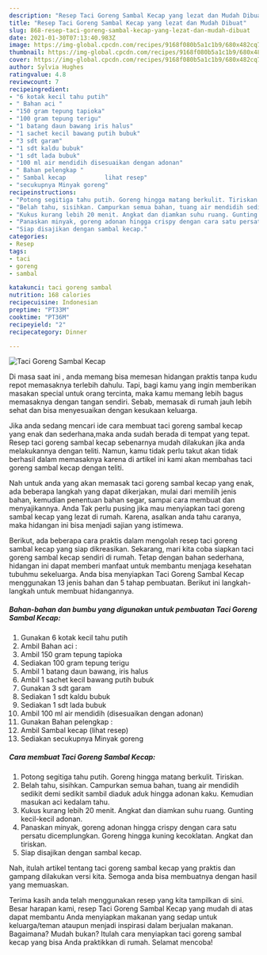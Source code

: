 ```yaml
---
description: "Resep Taci Goreng Sambal Kecap yang lezat dan Mudah Dibuat"
title: "Resep Taci Goreng Sambal Kecap yang lezat dan Mudah Dibuat"
slug: 868-resep-taci-goreng-sambal-kecap-yang-lezat-dan-mudah-dibuat
date: 2021-01-30T07:13:40.983Z
image: https://img-global.cpcdn.com/recipes/9168f080b5a1c1b9/680x482cq70/taci-goreng-sambal-kecap-foto-resep-utama.jpg
thumbnail: https://img-global.cpcdn.com/recipes/9168f080b5a1c1b9/680x482cq70/taci-goreng-sambal-kecap-foto-resep-utama.jpg
cover: https://img-global.cpcdn.com/recipes/9168f080b5a1c1b9/680x482cq70/taci-goreng-sambal-kecap-foto-resep-utama.jpg
author: Sylvia Hughes
ratingvalue: 4.8
reviewcount: 7
recipeingredient:
- "6 kotak kecil tahu putih"
- " Bahan aci "
- "150 gram tepung tapioka"
- "100 gram tepung terigu"
- "1 batang daun bawang iris halus"
- "1 sachet kecil bawang putih bubuk"
- "3 sdt garam"
- "1 sdt kaldu bubuk"
- "1 sdt lada bubuk"
- "100 ml air mendidih disesuaikan dengan adonan"
- " Bahan pelengkap "
- " Sambal kecap           lihat resep"
- "secukupnya Minyak goreng"
recipeinstructions:
- "Potong segitiga tahu putih. Goreng hingga matang berkulit. Tiriskan."
- "Belah tahu, sisihkan. Campurkan semua bahan, tuang air mendidih sedikit demi sedikit sambil diaduk aduk hingga adonan kaku. Kemudian masukan aci kedalam tahu."
- "Kukus kurang lebih 20 menit. Angkat dan diamkan suhu ruang. Gunting kecil-kecil adonan."
- "Panaskan minyak, goreng adonan hingga crispy dengan cara satu persatu dicemplungkan. Goreng hingga kuning kecoklatan. Angkat dan tiriskan."
- "Siap disajikan dengan sambal kecap."
categories:
- Resep
tags:
- taci
- goreng
- sambal

katakunci: taci goreng sambal 
nutrition: 168 calories
recipecuisine: Indonesian
preptime: "PT33M"
cooktime: "PT36M"
recipeyield: "2"
recipecategory: Dinner

---
```



![Taci Goreng Sambal Kecap](https://img-global.cpcdn.com/recipes/9168f080b5a1c1b9/680x482cq70/taci-goreng-sambal-kecap-foto-resep-utama.jpg)

Di masa  saat ini , anda memang bisa memesan hidangan praktis tanpa kudu repot memasaknya terlebih dahulu. Tapi, bagi kamu yang ingin memberikan masakan special untuk orang tercinta, maka kamu memang lebih bagus memasaknya dengan tangan sendiri. Sebab, memasak di rumah jauh lebih sehat dan bisa menyesuaikan dengan kesukaan keluarga.

Jika anda sedang mencari ide cara membuat taci goreng sambal kecap yang enak dan sederhana,maka anda sudah berada di tempat yang tepat. Resep taci goreng sambal kecap  sebenarnya mudah dilakukan jika anda melakukannya dengan teliti. Namun, kamu tidak perlu takut akan tidak berhasil dalam memasaknya 
karena di artikel ini kami akan membahas taci goreng sambal kecap dengan teliti.  



Nah untuk anda yang akan memasak taci goreng sambal kecap yang enak, ada beberapa langkah yang dapat dikerjakan, mulai dari memilih jenis bahan, kemudian penentuan bahan segar, sampai cara membuat dan menyajikannya. Anda Tak perlu pusing jika mau menyiapkan taci goreng sambal kecap yang lezat di rumah. Karena, asalkan anda  tahu caranya, maka hidangan ini bisa menjadi sajian yang istimewa.

Berikut, ada beberapa cara praktis  dalam mengolah resep taci goreng sambal kecap yang siap dikreasikan. Sekarang, mari kita coba siapkan taci goreng sambal kecap sendiri di rumah. Tetap dengan bahan sederhana, hidangan ini dapat memberi manfaat untuk membantu menjaga kesehatan tubuhmu sekeluarga. Anda bisa menyiapkan Taci Goreng Sambal Kecap menggunakan 13 jenis bahan dan 5 tahap pembuatan. Berikut ini langkah-langkah untuk membuat hidangannya.

<!--inarticleads1-->

##### Bahan-bahan dan bumbu yang digunakan untuk pembuatan Taci Goreng Sambal Kecap:

1. Gunakan 6 kotak kecil tahu putih
1. Ambil  Bahan aci :
1. Ambil 150 gram tepung tapioka
1. Sediakan 100 gram tepung terigu
1. Ambil 1 batang daun bawang, iris halus
1. Ambil 1 sachet kecil bawang putih bubuk
1. Gunakan 3 sdt garam
1. Sediakan 1 sdt kaldu bubuk
1. Sediakan 1 sdt lada bubuk
1. Ambil 100 ml air mendidih (disesuaikan dengan adonan)
1. Gunakan  Bahan pelengkap :
1. Ambil  Sambal kecap           (lihat resep)
1. Sediakan secukupnya Minyak goreng




<!--inarticleads2-->

##### Cara membuat Taci Goreng Sambal Kecap:

1. Potong segitiga tahu putih. Goreng hingga matang berkulit. Tiriskan.
1. Belah tahu, sisihkan. Campurkan semua bahan, tuang air mendidih sedikit demi sedikit sambil diaduk aduk hingga adonan kaku. Kemudian masukan aci kedalam tahu.
1. Kukus kurang lebih 20 menit. Angkat dan diamkan suhu ruang. Gunting kecil-kecil adonan.
1. Panaskan minyak, goreng adonan hingga crispy dengan cara satu persatu dicemplungkan. Goreng hingga kuning kecoklatan. Angkat dan tiriskan.
1. Siap disajikan dengan sambal kecap.




Nah, itulah artikel tentang  taci goreng sambal kecap  yang praktis dan gampang dilakukan versi kita. Semoga anda bisa membuatnya dengan hasil yang memuaskan. 

Terima kasih anda telah menggunakan resep yang kita tampilkan di sini. Besar harapan kami, resep  Taci Goreng Sambal Kecap yang mudah di atas dapat membantu Anda menyiapkan makanan yang sedap untuk keluarga/teman ataupun menjadi inspirasi dalam berjualan makanan. Bagaimana? Mudah bukan? Itulah cara menyiapkan taci goreng sambal kecap yang bisa Anda praktikkan di rumah. Selamat mencoba!

